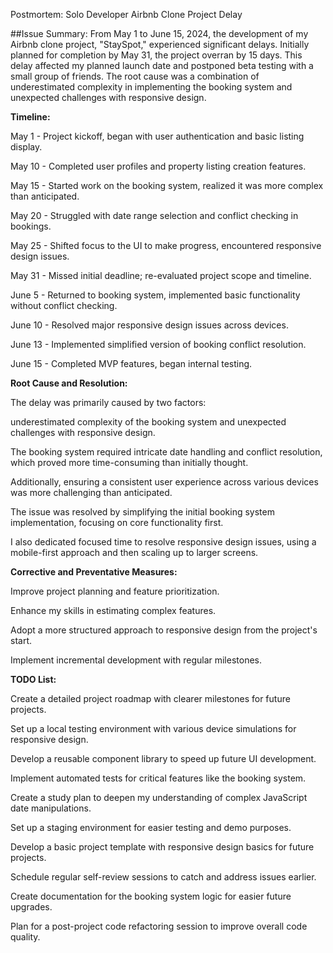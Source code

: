 Postmortem: Solo Developer Airbnb Clone Project Delay

##Issue Summary:
From May 1 to June 15, 2024, the development of my Airbnb clone project, "StaySpot," experienced significant delays.
Initially planned for completion by May 31, the project overran by 15 days.
This delay affected my planned launch date and postponed beta testing with a small group of friends.
The root cause was a combination of underestimated complexity in implementing the booking system and unexpected challenges with responsive design.

**Timeline:**

May 1 - Project kickoff, began with user authentication and basic listing display.

May 10 - Completed user profiles and property listing creation features.

May 15 - Started work on the booking system, realized it was more complex than anticipated.

May 20 - Struggled with date range selection and conflict checking in bookings.

May 25 - Shifted focus to the UI to make progress, encountered responsive design issues.

May 31 - Missed initial deadline; re-evaluated project scope and timeline.

June 5 - Returned to booking system, implemented basic functionality without conflict checking.

June 10 - Resolved major responsive design issues across devices.

June 13 - Implemented simplified version of booking conflict resolution.

June 15 - Completed MVP features, began internal testing.

**Root Cause and Resolution:**

The delay was primarily caused by two factors:

underestimated complexity of the booking system and unexpected challenges with responsive design.

The booking system required intricate date handling and conflict resolution, which proved more time-consuming than initially thought.

Additionally, ensuring a consistent user experience across various devices was more challenging than anticipated.

The issue was resolved by simplifying the initial booking system implementation, focusing on core functionality first.

I also dedicated focused time to resolve responsive design issues, using a mobile-first approach and then scaling up to larger screens.

**Corrective and Preventative Measures:**

Improve project planning and feature prioritization.

Enhance my skills in estimating complex features.

Adopt a more structured approach to responsive design from the project's start.

Implement incremental development with regular milestones.

**TODO List:**

Create a detailed project roadmap with clearer milestones for future projects.

Set up a local testing environment with various device simulations for responsive design.

Develop a reusable component library to speed up future UI development.

Implement automated tests for critical features like the booking system.

Create a study plan to deepen my understanding of complex JavaScript date manipulations.

Set up a staging environment for easier testing and demo purposes.

Develop a basic project template with responsive design basics for future projects.

Schedule regular self-review sessions to catch and address issues earlier.

Create documentation for the booking system logic for easier future upgrades.

Plan for a post-project code refactoring session to improve overall code quality.
